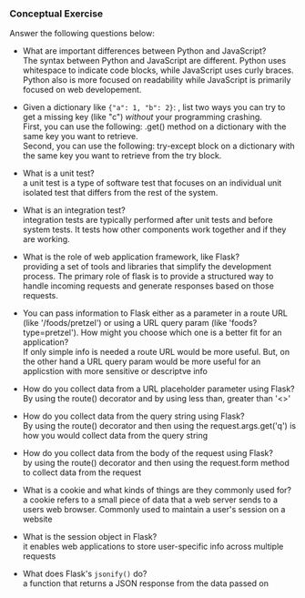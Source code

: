 ### Conceptual Exercise

Answer the following questions below:

- What are important differences between Python and JavaScript?  
  The syntax between Python and JavaScript are different. Python uses whitespace to indicate code blocks, while JavaScript uses curly braces. Python also is more focused on readability while JavaScript is primarily focused on web developement.

- Given a dictionary like ``{"a": 1, "b": 2}``: , list two ways you
  can try to get a missing key (like "c") *without* your programming
  crashing.  
  First, you can use the following: .get() method on a dictionary with the same key you want to retrieve.  
  Second, you can use the following: try-except block on a dictionary with the same key you want to retrieve from the try block.


- What is a unit test?  
  a unit test is a type of software test that focuses on an individual unit isolated test that differs from the rest of the system.

- What is an integration test?  
  integration tests are typically performed after unit tests and before system tests. It tests how other components work together and if they are working.

- What is the role of web application framework, like Flask?  
  providing a set of tools and libraries that simplify the development process. The primary role of flask is to provide a structured way to handle incoming requests and generate responses based on those requests.

- You can pass information to Flask either as a parameter in a route URL
  (like '/foods/pretzel') or using a URL query param (like
  'foods?type=pretzel'). How might you choose which one is a better fit
  for an application?  
  If only simple info is needed a route URL would be more useful. But, on the other hand a URL query param would be more useful for an applicstion with more sensitive or descriptve info

- How do you collect data from a URL placeholder parameter using Flask?  
  By using the route() decorator and by using less than, greater than '<>'

- How do you collect data from the query string using Flask?  
  By using the route() decorator and then using the request.args.get('q') is how you would collect data from the query string

- How do you collect data from the body of the request using Flask?  
  by using the route() decorator and then using the request.form method to collect data from the request

- What is a cookie and what kinds of things are they commonly used for?  
  a cookie refers to a small piece of data that a web server sends to a users web browser. Commonly used to maintain a user's session on a website

- What is the session object in Flask?  
  it enables web applications to store user-specific info across multiple requests  
  

- What does Flask's `jsonify()` do?  
  a function that returns a JSON response from the data passed on
